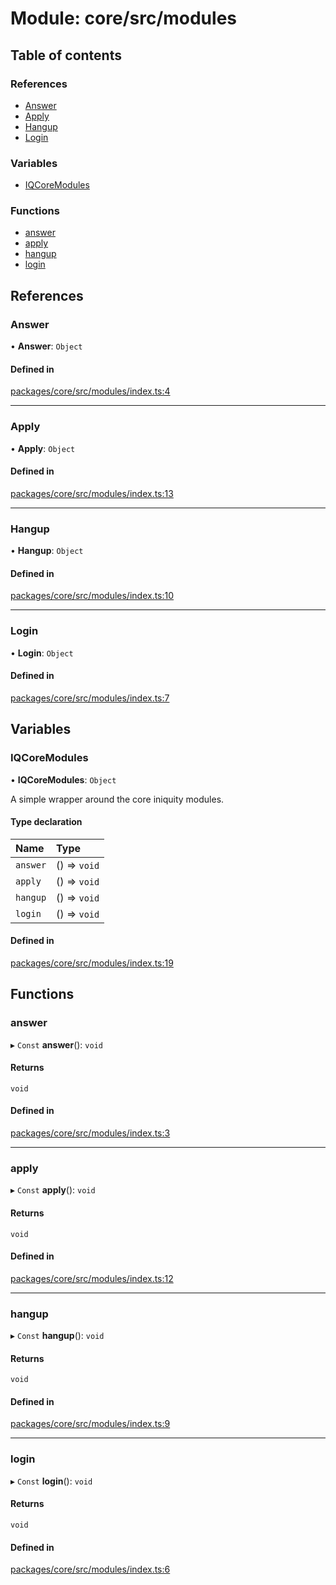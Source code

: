 # Module: core/src/modules

## Table of contents

### References

- [Answer](core_src_modules.md#answer)
- [Apply](core_src_modules.md#apply)
- [Hangup](core_src_modules.md#hangup)
- [Login](core_src_modules.md#login)

### Variables

- [IQCoreModules](core_src_modules.md#iqcoremodules)

### Functions

- [answer](core_src_modules.md#answer)
- [apply](core_src_modules.md#apply)
- [hangup](core_src_modules.md#hangup)
- [login](core_src_modules.md#login)

## References

### Answer

• **Answer**: `Object`

#### Defined in

[packages/core/src/modules/index.ts:4](https://github.com/iniquitybbs/iniquity/blob/976716f/packages/core/src/modules/index.ts#L4)

___

### Apply

• **Apply**: `Object`

#### Defined in

[packages/core/src/modules/index.ts:13](https://github.com/iniquitybbs/iniquity/blob/976716f/packages/core/src/modules/index.ts#L13)

___

### Hangup

• **Hangup**: `Object`

#### Defined in

[packages/core/src/modules/index.ts:10](https://github.com/iniquitybbs/iniquity/blob/976716f/packages/core/src/modules/index.ts#L10)

___

### Login

• **Login**: `Object`

#### Defined in

[packages/core/src/modules/index.ts:7](https://github.com/iniquitybbs/iniquity/blob/976716f/packages/core/src/modules/index.ts#L7)

## Variables

### IQCoreModules

• **IQCoreModules**: `Object`

A simple wrapper around the core iniquity modules.

#### Type declaration

| Name | Type |
| :------ | :------ |
| `answer` | () => `void` |
| `apply` | () => `void` |
| `hangup` | () => `void` |
| `login` | () => `void` |

#### Defined in

[packages/core/src/modules/index.ts:19](https://github.com/iniquitybbs/iniquity/blob/976716f/packages/core/src/modules/index.ts#L19)

## Functions

### answer

▸ `Const` **answer**(): `void`

#### Returns

`void`

#### Defined in

[packages/core/src/modules/index.ts:3](https://github.com/iniquitybbs/iniquity/blob/976716f/packages/core/src/modules/index.ts#L3)

___

### apply

▸ `Const` **apply**(): `void`

#### Returns

`void`

#### Defined in

[packages/core/src/modules/index.ts:12](https://github.com/iniquitybbs/iniquity/blob/976716f/packages/core/src/modules/index.ts#L12)

___

### hangup

▸ `Const` **hangup**(): `void`

#### Returns

`void`

#### Defined in

[packages/core/src/modules/index.ts:9](https://github.com/iniquitybbs/iniquity/blob/976716f/packages/core/src/modules/index.ts#L9)

___

### login

▸ `Const` **login**(): `void`

#### Returns

`void`

#### Defined in

[packages/core/src/modules/index.ts:6](https://github.com/iniquitybbs/iniquity/blob/976716f/packages/core/src/modules/index.ts#L6)
